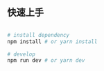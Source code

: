 


## 快速上手

```bash

# install dependency
npm install # or yarn install

# develop
npm run dev # or yarn dev
```

